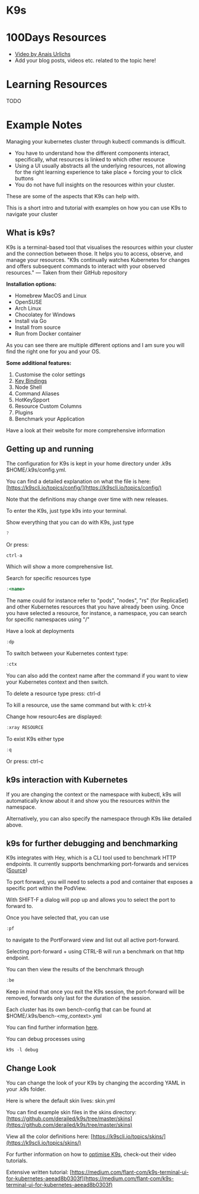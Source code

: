 # K9s

# 100Days Resources
* [Video by Anais Urlichs](https://youtu.be/5Nhbl6LwP2o)
* Add your blog posts, videos etc. related to the topic here!

# Learning Resources

TODO

# Example Notes

Managing your kubernetes cluster through kubectl commands is difficult. 

- You have to understand how the different components interact, specifically, what resources is linked to which other resource
- Using a UI usually abstracts all the underlying resources, not allowing for the right learning experience to take place + forcing your to click buttons
- You do not have full insights on the resources within your cluster.

These are some of the aspects that K9s can help with.

This is a short intro and tutorial with examples on how you can use K9s to navigate your cluster

## What is k9s?

K9s is a terminal-based tool that visualises the resources within your cluster and the connection between those. It helps you to access, observe, and manage your resources. "K9s continually watches Kubernetes for changes and offers subsequent commands to interact with your observed resources." — Taken from their GitHub repository

**Installation options:**

- Homebrew MacOS and Linux
- OpenSUSE
- Arch Linux
- Chocolatey for Windows
- Install via Go
- Install from source
- Run from Docker container

As you can see there are multiple different options and I am sure you will find the right one for you and your OS.

**Some additional features:**

1. Customise the color settings
2. [Key Bindings](https://github.com/derailed/k9s#key-bindings)
3. Node Shell
4. Command Aliases
5. HotKeySpport
6. Resource Custom Columns
7. Plugins
8. Benchmark your Application

Have a look at their website for more comprehensive information

## Getting up and running

The configuration for K9s is kept in your home directory under .k9s $HOME/.k9s/config.yml.

You can find a detailed explanation on what the file is here: [https://k9scli.io/topics/config/](https://k9scli.io/topics/config/)

Note that the definitions may change over time with new releases.

To enter the K9s, just type k9s into your terminal.

Show everything that you can do with K9s, just type

```jsx
?
```

Or press:

```jsx
ctrl-a
```

Which will show a more comprehensive list.

Search for specific resources type

```jsx
:<name>
```

The name could for instance refer to "pods", "nodes", "rs" (for ReplicaSet) and other Kubernetes resources that you have already been using. Once you have selected a resource, for instance, a namespace, you can search for specific namespaces using "/"

Have a look at deployments

```jsx
:dp
```

To switch between your Kubernetes context type:

```jsx
:ctx
```

You can also add the context name after the command if you want to view your Kubernetes context and then switch.

To delete a resource type press: ctrl-d

To kill a resource, use the same command but with k: ctrl-k

Change how resourc4es are displayed:

```jsx
:xray RESOURCE
```

To exist K9s either type 

```jsx
:q
```

Or press: ctrl-c

## k9s interaction with Kubernetes

If you are changing the context or the namespace with kubectl, k9s will automatically know about it and show you the resources within the namespace.

Alternatively, you can also specify the namespace through K9s like detailed above.

## k9s for further debugging and benchmarking

K9s integrates with Hey, which is a CLI tool used to benchmark HTTP endpoints. It currently supports benchmarking port-forwards and services ([Source](https://k9scli.io/topics/bench/))

To port forward, you will need to selects a pod and container that exposes a specific port within the PodView. 

With SHIFT-F a dialog will pop up and allows you to select the port to forward to.

Once you have selected that, you can use 

```jsx
:pf
```

to navigate to the PortForward view and list out all active port-forward.

Selecting port-forward + using CTRL-B will run a benchmark on that http endpoint.

You can then view the results of the benchmark through

```jsx
:be
```

Keep in mind that once you exit the K9s session, the port-forward will be removed, forwards only last for the duration of the session.

Each cluster has its own bench-config that can be found at $HOME/.k9s/bench-<my_context>.yml

You can find further information [here](https://k9scli.io/topics/bench/).

You can debug processes using

```jsx
k9s -l debug
```

## Change Look

You can change the look of your K9s by changing the according YAML in your .k9s folder.

Here is where the default skin lives: skin.yml

You can find example skin files in the skins directory: [https://github.com/derailed/k9s/tree/master/skins](https://github.com/derailed/k9s/tree/master/skins)

View all the color definitions here: [https://k9scli.io/topics/skins/](https://k9scli.io/topics/skins/)

For further information on how to [optimise K9s](https://k9scli.io/topics/video/), check-out their video tutorials.

Extensive written tutorial: [https://medium.com/flant-com/k9s-terminal-ui-for-kubernetes-aeead8b0303f](https://medium.com/flant-com/k9s-terminal-ui-for-kubernetes-aeead8b0303f)
